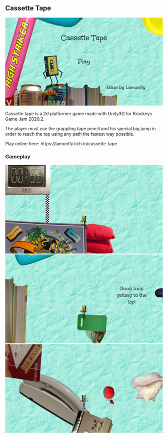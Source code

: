 <h2>Cassette Tape</h2>
<img src ="Images/Menu.png" width="512">
<p>Cassette tape is a 2d platformer game made with Unity3D for Brackeys Game Jam 2020.2.</p>
<p>The player must use the grappling tape pencil and his special big jump in order to reach the top using any path the fastest way possible.</p>
<p>Play online here: https://lamonfly.itch.io/cassette-tape
<h3>Gameplay</h3>
<img src ="Images/Gameplay1.jpg" width="512">
<img src ="Images/Gameplay2.png" width="512">
<img src ="Images/Gameplay3.jpg" width="512">
